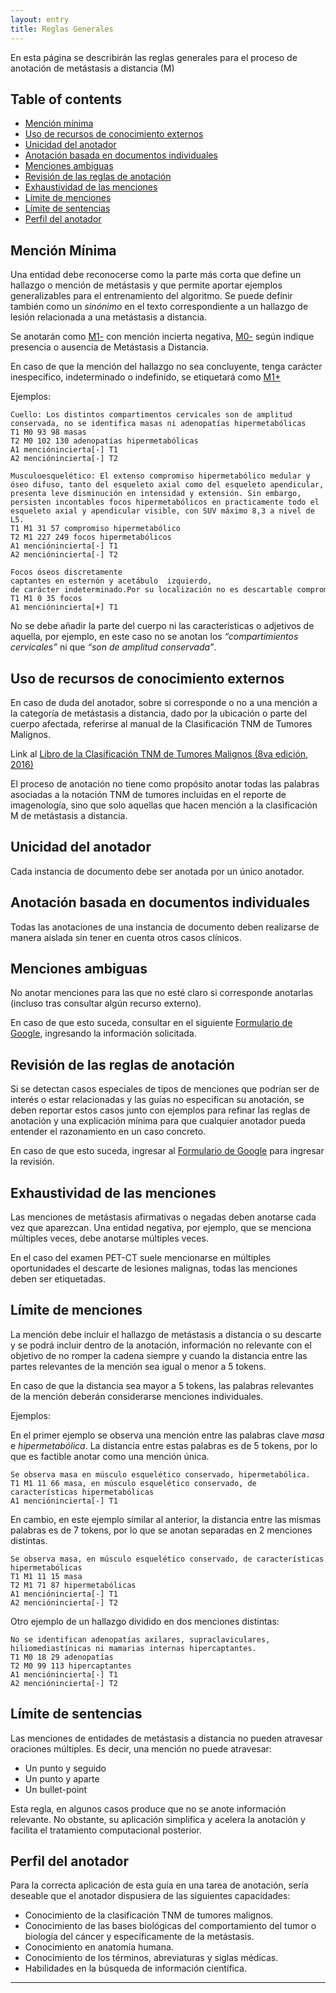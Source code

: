 ```yaml
---
layout: entry
title: Reglas Generales
---
```


En esta página se describirán las reglas generales para el proceso de anotación de metástasis a distancia (M)

## Table of contents

* [Mención mínima](#mención-mínima)
* [Uso de recursos de conocimiento externos](#uso-de-recursos-de-conocimiento-externos)
* [Unicidad del anotador](#unicidad-del-anotador)
* [Anotación basada en documentos individuales](#anotación-basada-en-documentos-individuales)
* [Menciones ambiguas](#menciones-ambiguas)
* [Revisión de las reglas de anotación](#revisión-de-las-reglas-de-anotación)
* [Exhaustividad de las menciones](#exhaustividad-de-las-menciones)
* [Límite de menciones](#límite-de-menciones)
* [Límite de sentencias](#límite-de-sentencias)
* [Perfil del anotador](#perfil-del-anotador)

## Mención Mínima

Una entidad debe reconocerse como la parte más corta que define un hallazgo o mención de metástasis y que permite aportar ejemplos generalizables para el entrenamiento del algoritmo. Se puede definir también como un *sinónimo* en el texto correspondiente a un hallazgo  de lesión relacionada a una metástasis a distancia. 

Se anotarán como [M1-](#mención-mínima) con mención incierta negativa,  [M0-](#mención-mínima) según indique presencia o ausencia de Metástasis a Distancia. 

En caso de que la mención del hallazgo no sea concluyente, tenga carácter inespecífico, indeterminado o indefinido, se etiquetará como [M1+](#mención-mínima)

Ejemplos: 

~~~ ann
Cuello: Los distintos compartimentos cervicales son de amplitud conservada, no se identifica masas ni adenopatías hipermetabólicas
T1 M0 93 98 masas
T2 M0 102 130 adenopatías hipermetabólicas
A1 menciónincierta[-] T1
A2 menciónincierta[-] T2
~~~

~~~ ann
Musculoesquelético: El extenso compromiso hipermetabólico medular y óseo difuso, tanto del esqueleto axial como del esqueleto apendicular, presenta leve disminución en intensidad y extensión. Sin embargo, persisten incontables focos hipermetabólicos en practicamente todo el esqueleto axial y apendicular visible, con SUV máximo 8,3 a nivel de L5.
T1 M1 31 57 compromiso hipermetabólico
T2 M1 227 249 focos hipermetabólicos
A1 menciónincierta[-] T1 
A2 menciónincierta[-] T2
~~~

~~~ ann
Focos óseos discretamente captantes en esternón y acetábulo  izquierdo, de carácter indeterminado.Por su localización no es descartable compromiso secundario.
T1 M1 0 35 focos
A1 menciónincierta[+] T1 
~~~

No se debe añadir la parte del cuerpo ni las características o adjetivos de aquella, por ejemplo, en este caso no se anotan los *“compartimientos cervicales”* ni que *“son de amplitud conservada”*.

## Uso de recursos de conocimiento externos

En caso de duda del anotador, sobre si corresponde o no a una mención a la categoría de metástasis a distancia, dado por la ubicación o parte del cuerpo afectada, referirse al manual de la Clasificación TNM de Tumores Malignos.

Link al [Libro de la Clasificación TNM de Tumores Malignos (8va edición, 2016)](https://drive.google.com/file/d/1OAgYj1EUuTKrI_W4bsaKYvdbKSXHuSuU/view?usp=sharing)  

El proceso de anotación no tiene como propósito anotar todas las palabras asociadas a la notación TNM de tumores incluidas en el reporte de imagenología, sino que solo aquellas que hacen mención a la clasificación M de metástasis a distancia. 


## Unicidad del anotador

Cada instancia de documento debe ser anotada por un único anotador.

## Anotación basada en documentos individuales

Todas las anotaciones de una instancia de documento deben realizarse de manera aislada sin tener en cuenta otros casos clínicos.

## Menciones ambiguas

No anotar menciones para las que no esté claro si corresponde anotarlas (incluso tras consultar algún recurso externo). 

En caso de que esto suceda, consultar en el siguiente [Formulario de Google](https://forms.gle/b2AfGJ97toecB5hb9), ingresando la información solicitada.

## Revisión de las reglas de anotación

Si se detectan casos especiales de tipos de menciones que podrían ser de interés o estar relacionadas y las guías no especifican su anotación, se deben reportar estos casos junto con ejemplos para refinar las reglas de anotación y una explicación mínima para que cualquier anotador pueda entender el razonamiento en un caso concreto.

En caso de que esto suceda, ingresar al [Formulario de Google](https://forms.gle/b2AfGJ97toecB5hb9) para ingresar la revisión.  


## Exhaustividad de las menciones

Las menciones de metástasis afirmativas o negadas deben anotarse cada vez que aparezcan. Una entidad negativa, por ejemplo, que se menciona múltiples veces, debe anotarse múltiples veces.

En el caso del examen PET-CT suele mencionarse en múltiples oportunidades el descarte de lesiones malignas, todas las menciones deben ser etiquetadas.

## Límite de menciones

La mención debe incluir el hallazgo de metástasis a distancia o su descarte y se podrá incluir dentro de la anotación, información no relevante con el objetivo de no romper la cadena siempre y cuando la distancia entre las partes relevantes de la mención sea igual o menor a 5 tokens.

En caso de que la distancia sea mayor a 5 tokens, las palabras relevantes de la mención deberán considerarse menciones individuales.

Ejemplos: 

En el primer ejemplo se observa una mención entre las palabras clave *masa* e *hipermetabólica*. La distancia entre estas palabras es de 5 tokens, por lo que es factible anotar como una mención única.


~~~ ann
Se observa masa en músculo esquelético conservado, hipermetabólica.
T1 M1 11 66 masa, en músculo esquelético conservado, de características hipermetabólicas
A1 menciónincierta[-] T1
~~~
En cambio, en este ejemplo similar al anterior, la distancia entre las mismas palabras es de 7 tokens, por lo que se anotan separadas en 2 menciones distintas. 
~~~ ann
Se observa masa, en músculo esquelético conservado, de características hipermetabólicas
T1 M1 11 15 masa
T2 M1 71 87 hipermetabólicas
A1 menciónincierta[-] T1
A2 menciónincierta[-] T2
~~~

Otro ejemplo de un hallazgo dividido en dos menciones distintas: 

~~~ ann
No se identifican adenopatías axilares, supraclaviculares, hiliomediastínicas ni mamarias internas hipercaptantes.
T1 M0 18 29 adenopatías
T2 M0 99 113 hipercaptantes
A1 menciónincierta[-] T1
A2 menciónincierta[-] T2
~~~

## Límite de sentencias

Las menciones de entidades de metástasis a distancia no pueden atravesar oraciones múltiples. Es decir, una mención no puede atravesar:

- Un punto y seguido
- Un punto y aparte
- Un bullet-point

Esta regla, en algunos casos produce que no se anote información relevante. No obstante, su aplicación simplifica y acelera la anotación y facilita el tratamiento computacional posterior.

## Perfil del anotador

Para la correcta aplicación de esta guía en una tarea de anotación, sería deseable que el anotador dispusiera de las siguientes capacidades:

- Conocimiento de la clasificación TNM de tumores malignos. 
- Conocimiento de las bases biológicas del comportamiento del tumor o biología del cáncer y específicamente de la metástasis.
- Conocimiento en anatomía humana.
- Conocimiento de los términos, abreviaturas y siglas médicas.
- Habilidades en la búsqueda de información científica.

------------------------------------------------------------------------------

[Markdown]: http://daringfireball.net/projects/markdown/
[Stanford dependency]: http://nlp.stanford.edu/software/stanford-dependencies.shtml
[CoNLL-X]: http://ilk.uvt.nl/conll/#dataformat
[CoNLL-U]: http://universaldependencies.github.io/docs/format.html
[.ann standoff]: http://brat.nlplab.org/standoff.html
[SVG]: http://en.wikipedia.org/wiki/Scalable_Vector_Graphics
[Jekyll]: http://jekyllrb.com/
[brat]: http://brat.nlplab.org
[Liquid]: http://wiki.shopify.com/Liquid
[Git]: http://git-scm.com
[GitHub]: http://github.com
[Annodoc repository]: https://github.com/spyysalo/annodoc
[CSS]: http://en.wikipedia.org/wiki/Cascading_Style_Sheets
[YAML]: http://yaml.org/
